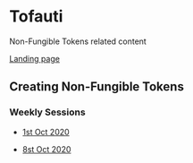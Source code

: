 # Tofauti

Non-Fungible Tokens related content

[Landing page](https://tofauti.mailchimpsites.com/)

## Creating Non-Fungible Tokens

### Weekly Sessions

- [1st Oct 2020](https://tofauti.net/nfts-storing-digital-items-on-chain)

- [8st Oct 2020](http://tofauti.net/nfts-which-standard-to-use)
